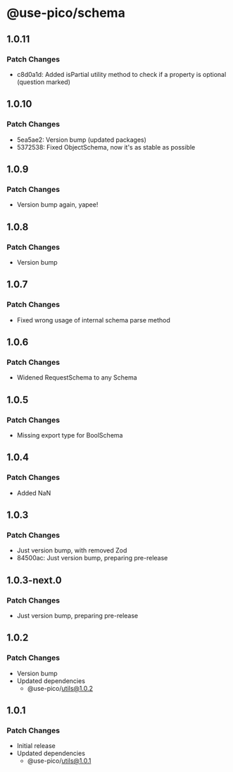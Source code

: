 # @use-pico/schema

## 1.0.11

### Patch Changes

- c8d0a1d: Added isPartial utility method to check if a property is optional (question marked)

## 1.0.10

### Patch Changes

- 5ea5ae2: Version bump (updated packages)
- 5372538: Fixed ObjectSchema, now it's as stable as possible

## 1.0.9

### Patch Changes

- Version bump again, yapee!

## 1.0.8

### Patch Changes

- Version bump

## 1.0.7

### Patch Changes

- Fixed wrong usage of internal schema parse method

## 1.0.6

### Patch Changes

- Widened RequestSchema to any Schema

## 1.0.5

### Patch Changes

- Missing export type for BoolSchema

## 1.0.4

### Patch Changes

- Added NaN

## 1.0.3

### Patch Changes

- Just version bump, with removed Zod
- 84500ac: Just version bump, preparing pre-release

## 1.0.3-next.0

### Patch Changes

- Just version bump, preparing pre-release

## 1.0.2

### Patch Changes

- Version bump
- Updated dependencies
  - @use-pico/utils@1.0.2

## 1.0.1

### Patch Changes

- Initial release
- Updated dependencies
  - @use-pico/utils@1.0.1
